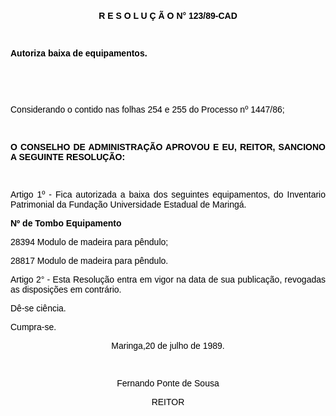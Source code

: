 <BODY TEXT="#000000">

<FONT FACE="Arial"><P ALIGN="JUSTIFY"></P>
<B><P ALIGN="JUSTIFY">&nbsp;</P>
<P ALIGN="CENTER">R E S O L U &Ccedil; &Atilde; O N° 123/89-CAD</P>
</B><P ALIGN="JUSTIFY"></P>
<P ALIGN="JUSTIFY">&nbsp;</P>
<B><P ALIGN="JUSTIFY">Autoriza baixa de equipamentos.</B> </P>
<P ALIGN="JUSTIFY"></P>
<P ALIGN="JUSTIFY">&nbsp;</P>
<P ALIGN="JUSTIFY">&nbsp;</P>
<P ALIGN="JUSTIFY">Considerando o contido nas folhas 254 e 255 do Processo nº 1447/86;</P>
<P ALIGN="JUSTIFY"></P>
<P ALIGN="JUSTIFY">&nbsp;</P>
<B><P ALIGN="JUSTIFY">O CONSELHO DE ADMINISTRA&Ccedil;&Atilde;O APROVOU E EU, REITOR, SANCIONO A SEGUINTE RESOLU&Ccedil;&Atilde;O:</P>
</B><P ALIGN="JUSTIFY"></P>
<P ALIGN="JUSTIFY">&nbsp;</P>
<P ALIGN="JUSTIFY">Artigo 1º - Fica autorizada a baixa dos seguintes equipamentos, do Inventario Patrimonial da Funda&ccedil;&atilde;o Universidade Estadual de Maring&aacute;.</P>
<B><P ALIGN="JUSTIFY">Nº de Tombo&#9;&#9;&#9;Equipamento</P>
</B><P ALIGN="JUSTIFY">28394&#9;Modulo de madeira para p&ecirc;ndulo;</P>
<P ALIGN="JUSTIFY">28817&#9;Modulo de madeira para p&ecirc;ndulo.</P>
<P ALIGN="JUSTIFY">Artigo 2° - Esta Resolu&ccedil;&atilde;o entra em vigor na data de sua publica&ccedil;&atilde;o, revogadas as disposi&ccedil;&otilde;es em contr&aacute;rio. </P>
<P ALIGN="JUSTIFY">D&ecirc;-se ci&ecirc;ncia.</P>
<P ALIGN="JUSTIFY">Cumpra-se.</P>
<P ALIGN="CENTER">Maringa,20 de julho de 1989.</P>
<P ALIGN="CENTER"></P>
<P ALIGN="CENTER">&nbsp;</P>
<P ALIGN="CENTER">Fernando Ponte de Sousa</P>
<P ALIGN="CENTER">REITOR</P></FONT></BODY>
